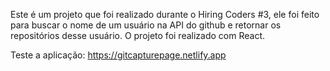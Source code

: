 Este é um projeto que foi realizado durante o Hiring Coders #3, ele foi feito para buscar o nome de um usuário na API do github e retornar os repositórios desse usuário. O projeto foi realizado com React.

Teste a aplicação: https://gitcapturepage.netlify.app
